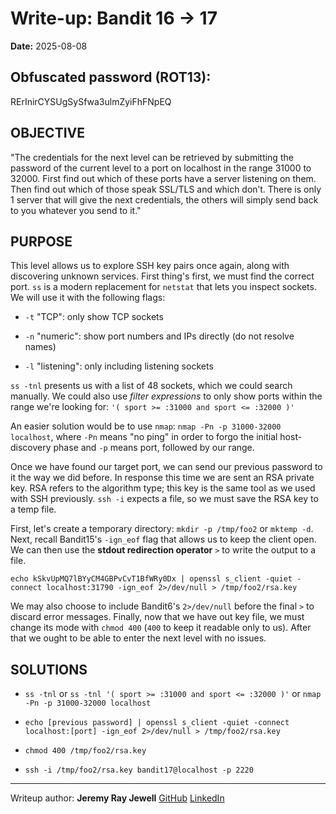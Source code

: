 # Write-up: Bandit 16 → 17  
**Date:** 2025-08-08  

## Obfuscated password (ROT13): 

RErInirCYSUgSySfwa3ulmZyiFhFNpEQ

## OBJECTIVE

"The credentials for the next level can be retrieved by submitting the password of the current level to a port on localhost in the range 31000 to 32000. First find out which of these ports have a server listening on them. Then find out which of those speak SSL/TLS and which don’t. There is only 1 server that will give the next credentials, the others will simply send back to you whatever you send to it."

## PURPOSE

This level allows us to explore SSH key pairs once again, along with discovering unknown services. First thing's first, we must find the correct port. `ss` is a modern replacement for `netstat` that lets you inspect sockets. We will use it with the following flags:

- `-t` "TCP": only show TCP sockets

- `-n` "numeric": show port numbers and IPs directly (do not resolve names)

- `-l` "listening": only including listening sockets

`ss -tnl` presents us with a list of 48 sockets, which we could search manually. We could also use *filter expressions* to only show ports within the range we're looking for: `'( sport >= :31000 and sport <= :32000 )'`

An easier solution would be to use `nmap`: `nmap -Pn -p 31000-32000 localhost`, where `-Pn` means "no ping" in order to forgo the initial host-discovery phase and `-p` means port, followed by our range.

Once we have found our target port, we can send our previous password to it the way we did before. In response this time we are sent an RSA private key. RSA refers to the algorithm type; this key is the same tool as we used with SSH previously. `ssh -i` expects a file, so we must save the RSA key to a temp file.

First, let's create a temporary directory: `mkdir -p /tmp/foo2` or `mktemp -d`. Next, recall Bandit15's `-ign_eof` flag that allows us to keep the client open. We can then use the **stdout redirection operator** `>` to write the output to a file. 

`echo kSkvUpMQ7lBYyCM4GBPvCvT1BfWRy0Dx | openssl s_client -quiet -connect localhost:31790 -ign_eof 2>/dev/null > /tmp/foo2/rsa.key`  

We may also choose to include Bandit6's `2>/dev/null` before the final `>` to discard error messages. Finally, now that we have out key file, we must change its mode with `chmod 400` (`400` to keep it readable only to us). After that we ought to be able to enter the next level with no issues.


## SOLUTIONS

- `ss -tnl` or  `ss -tnl '( sport >= :31000 and sport <= :32000 )'` or `nmap -Pn -p 31000-32000 localhost`

- `echo [previous password] | openssl s_client -quiet -connect localhost:[port] -ign_eof 2>/dev/null > /tmp/foo2/rsa.key`  	

- `chmod 400 /tmp/foo2/rsa.key`

- `ssh -i /tmp/foo2/rsa.key bandit17@localhost -p 2220`

___

Writeup author: **Jeremy Ray Jewell**
[GitHub](https://github.com/jeremyrayjewell)
[LinkedIn](https://www.linkedin.com/in/jeremyrayjewell)
